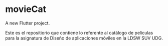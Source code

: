 # movieCat
A new Flutter project.

Este es el repositiorio que contiene lo referente al catálogo de películas para la asignatura de Diseño de aplicaciones móviles en la LDSW SUV UDG.

